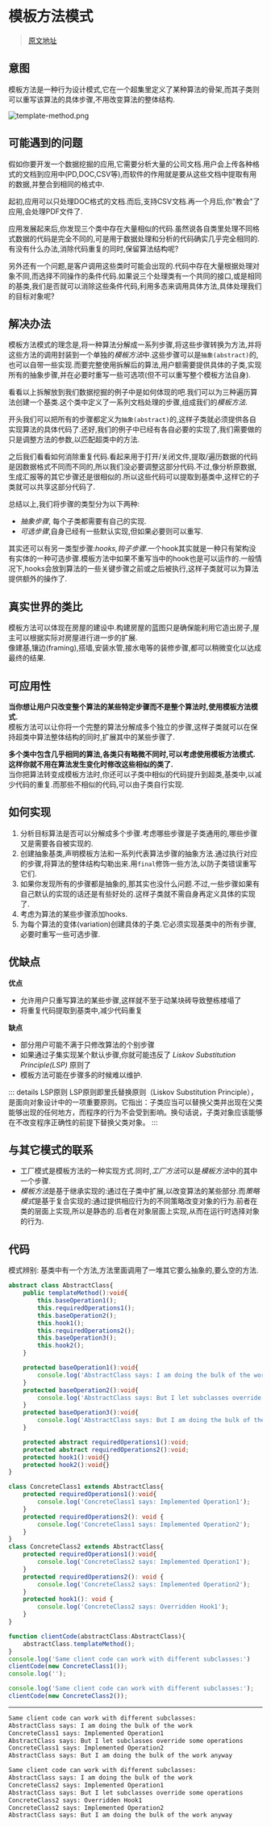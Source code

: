 <script setup>
    import ImageWithCaption from './components/ImageWithCaption.vue'
    import Divider from './components/Divider.vue'
</script>
# 模板方法模式
> [原文地址](https://refactoring.guru/design-patterns/template-method)

## 意图
模板方法是一种行为设计模式,它在一个超集里定义了某种算法的骨架,而其子类则可以重写该算法的具体步骤,不用改变算法的整体结构.  

![template-method.png](/refactoring/template-method/template-method.png)

## 可能遇到的问题
假如你要开发一个数据挖掘的应用,它需要分析大量的公司文档.用户会上传各种格式的文档到应用中(PD,DOC,CSV等),而软件的作用就是要从这些文档中提取有用的数据,并整合到相同的格式中.  

起初,应用可以只处理DOC格式的文档.而后,支持CSV文档.再一个月后,你"教会"了应用,会处理PDF文件了.  

<ImageWithCaption
src='/refactoring/template-method/problem.png'
caption='用于数据挖掘的类中存在了大量重复代码'
/>

应用发展起来后,你发现三个类中存在大量相似的代码.虽然说各自类里处理不同格式数据的代码是完全不同的,可是用于数据处理和分析的代码确实几乎完全相同的.有没有什么办法,消除代码重复的同时,保留算法结构呢?  

另外还有一个问题,是客户调用这些类时可能会出现的.代码中存在大量根据处理对象不同,而选择不同操作的条件代码.如果说三个处理类有一个共同的接口,或是相同的基类,我们是否就可以消除这些条件代码,利用多态来调用具体方法,具体处理我们的目标对象呢?  

## 解决办法
模板方法模式的理念是,将一种算法分解成一系列步骤,将这些步骤转换为方法,并将这些方法的调用封装到一个单独的*模板方法*中.这些步骤可以是`抽象(abstract)`的,也可以自带一些实现.而要完整使用拆解后的算法,用户额需要提供具体的子类,实现所有的抽象步骤,并在必要时重写一些可选项(但不可以重写整个模板方法自身).  

看看以上拆解放到我们数据挖掘的例子中是如何体现的吧.我们可以为三种遍历算法创建一个基类.这个类中定义了一系列文档处理的步骤,组成我们的*模板方法*.  

<ImageWithCaption
src='/refactoring/template-method/solution-en.png'
caption='算法被分解成多个步骤,这样子类就可以重写这些步骤,而不是重写实际的方法了.'
/>

开头我们可以把所有的步骤都定义为`抽象(abstract)`的,这样子类就必须提供各自实现算法的具体代码了.还好,我们的例子中已经有各自必要的实现了,我们需要做的只是调整方法的参数,以匹配超类中的方法.  

之后我们看看如何消除重复代码.看起来用于打开/关闭文件,提取/遍历数据的代码是因数据格式不同而不同的,所以我们没必要调整这部分代码.不过,像分析原数据,生成汇报等的其它步骤还是很相似的.所以这些代码可以提取到基类中,这样它的子类就可以共享这部分代码了.  

总结以上,我们将步骤的类型分为以下两种:
* *抽象步骤*, 每个子类都需要有自己的实现.
* *可选步骤*,自身已经有一些默认实现,但如果必要则可以重写.

其实还可以有另一类型步骤:*hooks,钩子步骤*.一个hook其实就是一种只有架构没有实体的一种可选步骤.模板方法中如果不重写当中的hook也是可以运作的.一般情况下,hooks会放到算法的一些关键步骤之前或之后被执行,这样子类就可以为算法提供额外的操作了.  

## 真实世界的类比
<ImageWithCaption
src='/refactoring/template-method/live-example.png'
caption='建筑结构可以为了更好的迎合用户的需求进行轻微的变化'
/>

模板方法可以体现在房屋的建设中.构建房屋的蓝图只是确保能利用它造出房子,屋主可以根据实际对房屋进行进一步的扩展.  
像建基,镶边(framing),搭墙,安装水管,接水电等的装修步骤,都可以稍微变化以达成最终的结果.  

<Divider />

## 可应用性
**当你想让用户只改变整个算法的某些特定步骤而不是整个算法时,使用模板方法模式.**  
模板方法可以让你将一个完整的算法分解成多个独立的步骤,这样子类就可以在保持超类中算法整体结构的同时,扩展其中的某些步骤了.  

**多个类中包含几乎相同的算法,各类只有略微不同时,可以考虑使用模板方法模式.这样你就不用在算法发生变化时修改这些相似的类了.**  
当你把算法转变成模板方法时,你还可以子类中相似的代码提升到超类,基类中,以减少代码的重复.而那些不相似的代码,可以由子类自行实现.

## 如何实现
1. 分析目标算法是否可以分解成多个步骤.考虑哪些步骤是子类通用的,哪些步骤又是需要各自被实现的.
2. 创建抽象基类,声明模板方法和一系列代表算法步骤的抽象方法.通过执行对应的步骤,将算法的整体结构勾勒出来.用`final`修饰一些方法,以防子类错误重写它们.  
3. 如果你发现所有的步骤都是抽象的,那其实也没什么问题.不过,一些步骤如果有自己默认的实现的话还是有些好处的.这样子类就不需自身再定义具体的实现了.
4. 考虑为算法的某些步骤添加hooks.
5. 为每个算法的变体(variation)创建具体的子类.它必须实现基类中的所有步骤,必要时重写一些可选步骤.

## 优缺点
**优点**  
* 允许用户只重写算法的某些步骤,这样就不至于动某块砖导致整栋楼塌了
* 将重复代码提取到基类中,减少代码重复  

**缺点**  
* 部分用户可能不满于只修改算法的个别步骤
* 如果通过子集实现某个默认步骤,你就可能违反了 *Liskov Substitution Principle(LSP)* 原则了
* 模板方法可能在步骤多的时候难以维护.

::: details LSP原则
LSP原则即里氏替换原则（Liskov Substitution Principle），是面向对象设计中的一项重要原则。它指出：子类应当可以替换父类并出现在父类能够出现的任何地方，而程序的行为不会受到影响。换句话说，子类对象应该能够在不改变程序正确性的前提下替换父类对象。
:::

## 与其它模式的联系
* 工厂模式是模板方法的一种实现方式.同时,*工厂方法*可以是*模板方法*中的其中一个步骤.
* *模板方法*是基于继承实现的:通过在子类中扩展,以改变算法的某些部分.而*策略模式*是基于复合实现的:通过提供相应行为的不同策略改变对象的行为.前者在类的层面上实现,所以是静态的.后者在对象层面上实现,从而在运行时选择对象的行为.

## 代码
模式辨别: 基类中有一个方法,方法里面调用了一堆其它要么抽象的,要么空的方法.

```ts [index.ts]
abstract class AbstractClass{
    public templateMethod():void{
        this.baseOperation1();
        this.requiredOperations1();
        this.baseOperation2();
        this.hook1();
        this.requiredOperations2();
        this.baseOperation3();
        this.hook2();
    }

    protected baseOperation1():void{
        console.log('AbstractClass says: I am doing the bulk of the work');
    }
    protected baseOperation2():void{
        console.log('AbstractClass says: But I let subclasses override some operations');
    }
    protected baseOperation3():void{
        console.log('AbstractClass says: But I am doing the bulk of the work anyway');
    }

    protected abstract requiredOperations1():void;
    protected abstract requiredOperations2():void;
    protected hook1():void{}
    protected hook2():void{}
}

class ConcreteClass1 extends AbstractClass{
    protected requiredOperations1():void{
        console.log('ConcreteClass1 says: Implemented Operation1');
    }
    protected requiredOperations2(): void {
        console.log('ConcreteClass1 says: Implemented Operation2');
    }
}
class ConcreteClass2 extends AbstractClass{
    protected requiredOperations1():void{
        console.log('ConcreteClass2 says: Implemented Operation1');
    }
    protected requiredOperations2(): void {
        console.log('ConcreteClass2 says: Implemented Operation2');
    }
    protected hook1(): void {
        console.log('ConcreteClass2 says: Overridden Hook1');
    }
}

function clientCode(abstractClass:AbstractClass){
    abstractClass.templateMethod();
}
console.log('Same client code can work with different subclasses:')
clientCode(new ConcreteClass1());
console.log('');

console.log('Same client code can work with different subclasses:');
clientCode(new ConcreteClass2());
```

<hr>

```txt [Output.txt]
Same client code can work with different subclasses:
AbstractClass says: I am doing the bulk of the work
ConcreteClass1 says: Implemented Operation1
AbstractClass says: But I let subclasses override some operations
ConcreteClass1 says: Implemented Operation2
AbstractClass says: But I am doing the bulk of the work anyway

Same client code can work with different subclasses:
AbstractClass says: I am doing the bulk of the work
ConcreteClass2 says: Implemented Operation1
AbstractClass says: But I let subclasses override some operations
ConcreteClass2 says: Overridden Hook1
ConcreteClass2 says: Implemented Operation2
AbstractClass says: But I am doing the bulk of the work anyway
```




